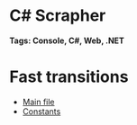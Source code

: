 # C# Scrapher
__Tags: Console, C#, Web, .NET__

# Fast transitions
 - [Main file](https://github.com/the-specter/CSharp-Parser/blob/master/CSharpParser/CSharpParser/Program.cs)
 - [Constants](https://github.com/the-specter/CSharp-Parser/blob/master/CSharpParser/CSharpParser/Constants.cs)
